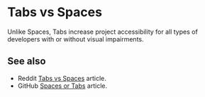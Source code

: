 # Tabs vs Spaces

Unlike Spaces, Tabs increase project accessibility for all types of developers with or without visual impairments.

## See also

- Reddit [Tabs vs Spaces](https://www.reddit.com/r/javascript/comments/c8drjo/nobody_talks_about_the_real_reason_to_use_tabs/) article.
- GitHub [Spaces or Tabs](https://medium.com/@hoffa/400-000-github-repositories-1-billion-files-14-terabytes-of-code-spaces-or-tabs-7cfe0b5dd7fd#.j6ki2b7og) article.
